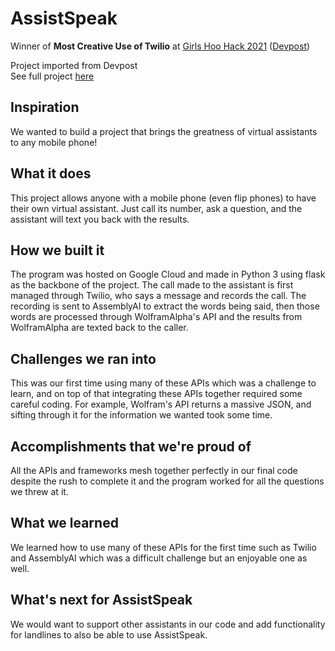 # AssistSpeak  
Winner of **Most Creative Use of Twilio** at [Girls Hoo Hack 2021](https://www.gwcuva.com/hack) ([Devpost](https://girls-hoo-hack-2021.devpost.com/))

Project imported from Devpost  
See full project [here](https://devpost.com/software/assistspeak)
## Inspiration
We wanted to build a project that brings the greatness of virtual assistants to any mobile phone!

## What it does
This project allows anyone with a mobile phone (even flip phones) to have their own virtual assistant. Just call its number, ask a question, and the assistant will text you back with the results.

## How we built it
The program was hosted on Google Cloud and made in Python 3 using flask as the backbone of the project. The call made to the assistant is first managed through Twilio, who says a message and records the call. The recording is sent to AssemblyAI to extract the words being said, then those words are processed through WolframAlpha's API and the results from WolframAlpha are texted back to the caller. 

## Challenges we ran into
This was our first time using many of these APIs which was a challenge to learn, and on top of that integrating these APIs together required some careful coding. For example, Wolfram's API returns a massive JSON, and sifting through it for the information we wanted took some time.

## Accomplishments that we're proud of
All the APIs and frameworks mesh together perfectly in our final code despite the rush to complete it and the program worked for all the questions we threw at it.

## What we learned
We learned how to use many of these APIs for the first time such as Twilio and AssemblyAI which was a difficult challenge but an enjoyable one as well.

## What's next for AssistSpeak
We would want to support other assistants in our code and add functionality for landlines to also be able to use AssistSpeak.
